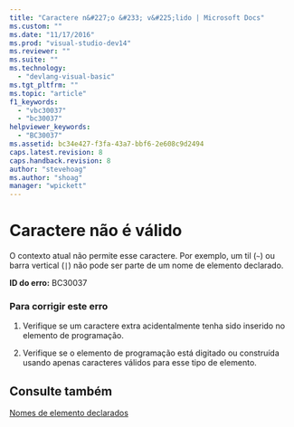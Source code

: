 ```yaml
---
title: "Caractere n&#227;o &#233; v&#225;lido | Microsoft Docs"
ms.custom: ""
ms.date: "11/17/2016"
ms.prod: "visual-studio-dev14"
ms.reviewer: ""
ms.suite: ""
ms.technology: 
  - "devlang-visual-basic"
ms.tgt_pltfrm: ""
ms.topic: "article"
f1_keywords: 
  - "vbc30037"
  - "bc30037"
helpviewer_keywords: 
  - "BC30037"
ms.assetid: bc34e427-f3fa-43a7-bbf6-2e608c9d2494
caps.latest.revision: 8
caps.handback.revision: 8
author: "stevehoag"
ms.author: "shoag"
manager: "wpickett"
---
```

# Caractere n&#227;o &#233; v&#225;lido
O contexto atual não permite esse caractere. Por exemplo, um til \(`~`\) ou barra vertical \(`|`\) não pode ser parte de um nome de elemento declarado.  
  
 **ID do erro:** BC30037  
  
### Para corrigir este erro  
  
1.  Verifique se um caractere extra acidentalmente tenha sido inserido no elemento de programação.  
  
2.  Verifique se o elemento de programação está digitado ou construída usando apenas caracteres válidos para esse tipo de elemento.  
  
## Consulte também  
 [Nomes de elemento declarados](../../visual-basic/programming-guide/language-features/declared-elements/declared-element-names.md)